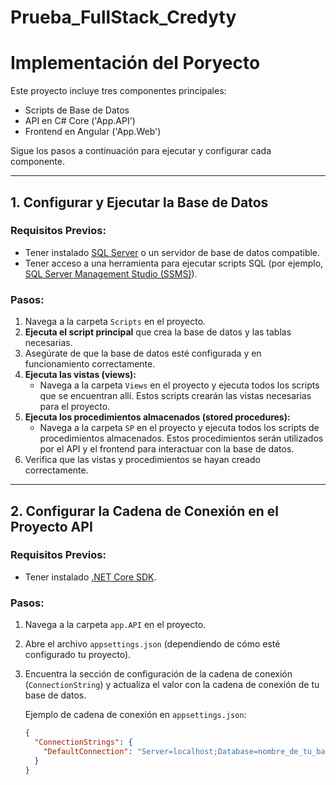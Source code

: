 # Prueba_FullStack_Credyty
# Implementación del Poryecto

Este proyecto incluye tres componentes principales:

- Scripts de Base de Datos
- API en C# Core ('App.API')
- Frontend en Angular ('App.Web')

Sigue los pasos a continuación para ejecutar y configurar cada componente.

---

## 1. **Configurar y Ejecutar la Base de Datos**

### Requisitos Previos:
- Tener instalado [SQL Server](https://www.microsoft.com/en-us/sql-server/sql-server-downloads) o un servidor de base de datos compatible.
- Tener acceso a una herramienta para ejecutar scripts SQL (por ejemplo, [SQL Server Management Studio (SSMS)](https://docs.microsoft.com/en-us/sql/ssms/download-sql-server-management-studio-ssms)).

### Pasos:
1. Navega a la carpeta `Scripts` en el proyecto.
2. **Ejecuta el script principal** que crea la base de datos y las tablas necesarias.
3. Asegúrate de que la base de datos esté configurada y en funcionamiento correctamente.
4. **Ejecuta las vistas (views):**
   - Navega a la carpeta `Views` en el proyecto y ejecuta todos los scripts que se encuentran allí. Estos scripts crearán las vistas necesarias para el proyecto.
5. **Ejecuta los procedimientos almacenados (stored procedures):**
   - Navega a la carpeta `SP` en el proyecto y ejecuta todos los scripts de procedimientos almacenados. Estos procedimientos serán utilizados por el API y el frontend para interactuar con la base de datos.
6. Verifica que las vistas y procedimientos se hayan creado correctamente.
---

## 2. **Configurar la Cadena de Conexión en el Proyecto API**

### Requisitos Previos:
- Tener instalado [.NET Core SDK](https://dotnet.microsoft.com/download).

### Pasos:
1. Navega a la carpeta `app.API` en el proyecto.
2. Abre el archivo `appsettings.json` (dependiendo de cómo esté configurado tu proyecto).
3. Encuentra la sección de configuración de la cadena de conexión (`ConnectionString`) y actualiza el valor con la cadena de conexión de tu base de datos.

   Ejemplo de cadena de conexión en `appsettings.json`:
   ```json
   {
     "ConnectionStrings": {
       "DefaultConnection": "Server=localhost;Database=nombre_de_tu_base_de_datos;User Id=tu_usuario;Password=tu_contraseña;"
     }
   }
